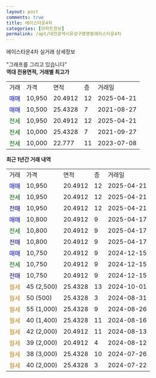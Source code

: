 ```yaml
---
layout: post
comments: true
title: 에이스타운4차
categories: [아파트정보]
permalink: /apt/대전광역시유성구봉명동에이스타운4차
---
```


에이스타운4차 실거래 상세정보

<script type="text/javascript">
  google.charts.load('current', {'packages':['line', 'corechart']});
  google.charts.setOnLoadCallback(drawChart);

  function drawChart() {
    var data = new google.visualization.DataTable();
    data.addColumn('date', '거래일');
    data.addColumn('number', "매매");
    data.addColumn('number', "전세");
    data.addColumn('number', "전매");

    data.addRows([[new Date(Date.parse("2025-04-21")), 10950, null, null], [new Date(Date.parse("2025-04-21")), null, 10950, null], [new Date(Date.parse("2025-04-21")), null, null, 10950], [new Date(Date.parse("2025-04-17")), 10800, null, null], [new Date(Date.parse("2025-04-17")), null, 10800, null], [new Date(Date.parse("2025-04-17")), null, null, 10800], [new Date(Date.parse("2024-12-15")), 10750, null, null], [new Date(Date.parse("2024-12-15")), null, 10750, null], [new Date(Date.parse("2024-12-15")), null, null, 10750], [new Date(Date.parse("2024-10-01")), null, null, null], [new Date(Date.parse("2024-08-31")), null, null, null], [new Date(Date.parse("2024-08-26")), null, null, null], [new Date(Date.parse("2024-08-16")), null, null, null], [new Date(Date.parse("2024-08-13")), null, null, null], [new Date(Date.parse("2024-08-12")), null, null, null], [new Date(Date.parse("2024-07-26")), null, null, null], [new Date(Date.parse("2024-07-22")), null, null, null]]);

    var options = {
      hAxis: {
        format: 'yyyy/MM/dd'
      },    
      lineWidth: 0,
      pointsVisible: true,    
      title: '최근 1년간 유형별 실거래가 분포',
      legend: { position: 'bottom' }
    };

    var formatter = new google.visualization.NumberFormat({pattern:'###,###'} );
    formatter.format(data, 1);
    formatter.format(data, 2);
    
    setTimeout(function() {
        var chart = new google.visualization.LineChart(document.getElementById('columnchart_material'));
        chart.draw(data, (options));
        document.getElementById('loading').style.display = 'none';
    }, 200);
  }
</script>


<div id="loading" style="z-index:20; display: block; margin-left: 0px">"그래프를 그리고 있습니다"</div>
<div id="columnchart_material" style="width: 95%; margin-left: 0px; display: block"></div>
<!-- contents start -->
<b>역대 전용면적, 거래별 최고가</b>
<table class="sortable">
    <tr>
      <td>거래</td>
      <td>가격</td>
      <td>면적</td>
      <td>층</td>
      <td>거래일</td>
    </tr>
        <tr>
          <td><a style="color: blue">매매</a></td>
          <td>10,950</td>
          <td>20.4912</td>
          <td>12</td>
          <td>2025-04-21</td>
        </tr>            <tr>
          <td><a style="color: blue">매매</a></td>
          <td>10,500</td>
          <td>25.4328</td>
          <td>7</td>
          <td>2021-08-27</td>
        </tr>        
        <tr>
              <td><a style="color: darkgreen">전세</a></td>
              <td>10,950</td>
              <td>20.4912</td>
              <td>12</td>
              <td>2025-04-21</td>
            </tr>            <tr>
              <td><a style="color: darkgreen">전세</a></td>
              <td>10,000</td>
              <td>25.4328</td>
              <td>7</td>
              <td>2021-09-27</td>
            </tr>            <tr>
              <td><a style="color: darkgreen">전세</a></td>
              <td>10,000</td>
              <td>22.777</td>
              <td>11</td>
              <td>2023-07-08</td>
            </tr>        
    
</table>

<b>최근 1년간 거래 내역</b>

<table class="sortable">
    <tr>
      <td>거래</td>
      <td>가격</td>
      <td>면적</td>
      <td>층</td>
      <td>거래일</td>
    </tr>
    <tr>
      <td><a style="color: blue">매매</a></td>
      <td>10,950</td>
      <td>20.4912</td>
      <td>12</td>
      <td>2025-04-21</td>
    </tr>          <tr>
      <td><a style="color: darkgreen">전세</a></td>
      <td>10,950</td>
      <td>20.4912</td>
      <td>12</td>
      <td>2025-04-21</td>
    </tr>          <tr>
      <td><a style="color: darkblue">전매</a></td>
      <td>10,950</td>
      <td>20.4912</td>
      <td>12</td>
      <td>2025-04-21</td>
    </tr>          <tr>
      <td><a style="color: blue">매매</a></td>
      <td>10,800</td>
      <td>20.4912</td>
      <td>9</td>
      <td>2025-04-17</td>
    </tr>          <tr>
      <td><a style="color: darkgreen">전세</a></td>
      <td>10,800</td>
      <td>20.4912</td>
      <td>9</td>
      <td>2025-04-17</td>
    </tr>          <tr>
      <td><a style="color: darkblue">전매</a></td>
      <td>10,800</td>
      <td>20.4912</td>
      <td>9</td>
      <td>2025-04-17</td>
    </tr>          <tr>
      <td><a style="color: blue">매매</a></td>
      <td>10,750</td>
      <td>20.4912</td>
      <td>9</td>
      <td>2024-12-15</td>
    </tr>          <tr>
      <td><a style="color: darkgreen">전세</a></td>
      <td>10,750</td>
      <td>20.4912</td>
      <td>9</td>
      <td>2024-12-15</td>
    </tr>          <tr>
      <td><a style="color: darkblue">전매</a></td>
      <td>10,750</td>
      <td>20.4912</td>
      <td>9</td>
      <td>2024-12-15</td>
    </tr>          <tr>
      <td><a style="color: darkgoldenrod">월세</a></td>
      <td>45 (2,500)</td>
      <td>25.4328</td>
      <td>13</td>
      <td>2024-10-01</td>
    </tr>          <tr>
      <td><a style="color: darkgoldenrod">월세</a></td>
      <td>50 (500)</td>
      <td>25.4328</td>
      <td>3</td>
      <td>2024-08-31</td>
    </tr>          <tr>
      <td><a style="color: darkgoldenrod">월세</a></td>
      <td>55 (1,000)</td>
      <td>25.4328</td>
      <td>9</td>
      <td>2024-08-26</td>
    </tr>          <tr>
      <td><a style="color: darkgoldenrod">월세</a></td>
      <td>40 (1,400)</td>
      <td>25.4328</td>
      <td>11</td>
      <td>2024-08-16</td>
    </tr>          <tr>
      <td><a style="color: darkgoldenrod">월세</a></td>
      <td>42 (2,000)</td>
      <td>20.4912</td>
      <td>11</td>
      <td>2024-08-13</td>
    </tr>          <tr>
      <td><a style="color: darkgoldenrod">월세</a></td>
      <td>39 (2,000)</td>
      <td>20.4912</td>
      <td>4</td>
      <td>2024-08-12</td>
    </tr>          <tr>
      <td><a style="color: darkgoldenrod">월세</a></td>
      <td>38 (3,000)</td>
      <td>25.4328</td>
      <td>10</td>
      <td>2024-07-26</td>
    </tr>          <tr>
      <td><a style="color: darkgoldenrod">월세</a></td>
      <td>40 (2,000)</td>
      <td>25.4328</td>
      <td>3</td>
      <td>2024-07-22</td>
    </tr>      </table>
<!-- contents end -->    

